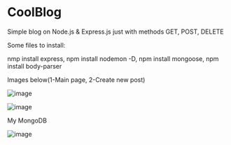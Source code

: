 # CoolBlog
Simple blog on Node.js &amp; Express.js just with methods GET, POST, DELETE 


Some files to install:

nmp install express, npm install nodemon -D, npm install mongoose, npm install body-parser

Images below(1-Main page, 2-Create new post)

![image](https://github.com/CherlenokYevgeniy/CoolBlog/raw/master/img/1.png)

![image](https://github.com/CherlenokYevgeniy/CoolBlog/raw/master/img/2.png)



My MongoDB

![image](https://github.com/CherlenokYevgeniy/CoolBlog/raw/master/img/3.png)
